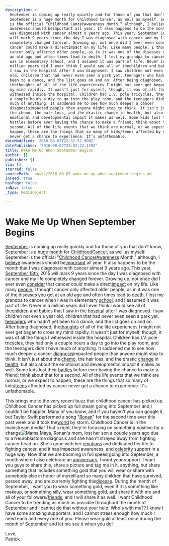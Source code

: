 ```yaml
---
description: >-
  September is coming up really quickly and for those of you that don’t know,
  September is a huge month for Childhood Cancer, as well as myself. September
  is the official “Childhood CancerAwareness Month,” although, I believe
  awareness should beimportant all year. It also happens to be the month that I
  was diagnosed with cancer almost 9 years ago. This year, September 18th, 2015
  will mark 9 years since the day I was diagnosed with cancer and my life
  completely changed forever. Growing up, not once did I ever even consider that
  cancer could make a directimpact on my life. Like many people, I thought
  cancer only affected older people, as in it was one of the diseases you get at
  an old age and often times lead to death. I lost my grandpa to cancer when I
  was in elementary school, and I assumed it was part of life. Never in a
  million years did I ever think I would see all of thechildren and babies that
  I saw in the hospital after I was diagnosed. I saw children not even a year
  old, children that had never even seen a park yet, teenagers who hadn’t yet
  been to a dance, and the list goes on and on. After being diagnosed,
  thethoughts of all of the life experiences I might not ever get began to cross
  my mind rapidly. It wasn’t just for myself, though, it was of all the things I
  witnessed inside the hospital. Children had I.V. pole tricycles, they had only
  a couple hours a day to go into the play room, and the teenagers didn’t have
  much of anything. It saddened me to see how much deeper a cancer
  diagnosisimpacted people than anyone might stop to think. It isn’t just about
  the chemo, the hair loss, and the drastic change in health, but also about the
  emotional and developmental impact it makes as well. Some kids lost their
  battles before ever having the chance to make a friend; think about that for a
  second. All of the life events that we think are normal, or we expect to
  happen, these are the things that so many of kids/teens affected by cancer
  never get a chance to experience. It’s unfathomable.
dateModified: '2016-08-07T22:57:57.900Z'
datePublished: '2016-08-07T23:02:22.129Z'
title: Wake Me Up When September Begins
author: []
publisher: {}
via: {}
starred: false
sourcePath: _posts/2016-08-07-wake-me-up-when-september-begins.md
inFeed: true
hasPage: false
inNav: false
_type: MediaObject

---
```

# **Wake Me Up When September Begins**

[September][0] is coming up really quickly and for those of you that don't know, September is a huge [month][1] for [Childhood][2][Cancer][3], as well as myself. September is the official "[Childhood Cancer][4][Awareness][5] Month," although, I [believe][6] awareness should be[important][7] all year. It also happens to be the month that I was diagnosed with cancer almost 9 years ago. This year, [September 18th][8], 2015 will mark 9 years since the day I was diagnosed with cancer and my life completely changed forever. Growing up, not once did I ever even [consider][9] that cancer could make a direct[impact][10] on my life. Like many [people][11], I thought cancer only affected older people, as in it was one of the diseases you get at an old age and often times lead to [death][12]. I lost my grandpa to cancer when I was in elementary [school][13], and I assumed it was part of life. Never in a million years did I ever think I would see all of the[children][14] and babies that I saw in the [hospital][15] after I was diagnosed. I saw children not even a year old, children that had never even seen a park yet, [teenagers][16] who hadn't yet been to a dance, and the list goes on and on. After being diagnosed, the[thoughts][17] of all of the life experiences I might not ever get began to cross my mind rapidly. It wasn't just for myself, though, it was of all the things I witnessed inside the hospital. Children had I.V. pole tricycles, they had only a couple hours a day to go into the play room, and the teenagers didn't have much of anything. It saddened me to see how much deeper a cancer [diagnosis][18]impacted people than anyone might stop to think. It isn't just about the [chemo][19], the hair loss, and the drastic [change][20] in [health][21], but also about the emotional and developmental impact it makes as well. Some kids lost their [battles][22] before ever having the chance to make a friend; think about that for a second. All of the life events that we think are normal, or we expect to happen, these are the things that so many of kids/[teens][23] affected by cancer never get a chance to experience. It's unfathomable.

This brings me to the very recent buzz that childhood cancer has picked up. Childhood Cancer has picked up full steam going into September and I couldn't be happier. Many of you know, and if you haven't you can google it, but Taylor Swift performed a song "[Ronan][24]" for the second time ever this past week and it took the[world][25] by storm. Childhood Cancer is in the mainstream media! That's right, they're focusing on something positive for a change![Mama Maya][26], Ronan's mom, lost her son a couple years ago due to a Neuroblastoma diagnosis and she hasn't strayed away from fighting cancer head on. She's gone with her [emotions][27] and dedicated her life to fighting cancer, and it has impacted awareness, and [celebrity][28] support in a huge way. Now that we are booming in full speed going into September, a month where I also celebrate an [anniversary][29], I want your support. I want you guys to share this, share a picture and tag me in it, anything, but share something that includes something gold that you will wear or share with somebody else in honor of myself and so many children that have survived, passed away, and are currently fighting this[disease][30]. During the month of September, I want you to wear something gold, even if it is something like makeup, or something silly, wear something gold, and share it with me and all of your followers/[friends][31], and I will share it as well. I want Childhood Cancer to be trending as much as possible throughout the month of September and I cannot do that without your help. Who's with me?? I know I have some amazing supporters, and I cannot stress enough how much I need each and every one of you. Please wear gold at least once during the month of September and let me see it when you do!

Love,  
Patrick

[0]: http://clubcancerblog.org/tag/september/
[1]: http://clubcancerblog.org/tag/month/
[2]: http://clubcancerblog.org/tag/childhood/
[3]: http://clubcancerblog.org/tag/cancer-2/
[4]: http://clubcancerblog.org/tag/childhood-cancer/
[5]: http://clubcancerblog.org/tag/awareness/
[6]: http://clubcancerblog.org/tag/believe/
[7]: http://clubcancerblog.org/tag/important/
[8]: http://clubcancerblog.org/2010/09/september-18th/
[9]: http://clubcancerblog.org/tag/consider/
[10]: http://clubcancerblog.org/tag/impact/
[11]: http://clubcancerblog.org/tag/people/
[12]: http://clubcancerblog.org/tag/death/
[13]: http://clubcancerblog.org/tag/school/
[14]: http://clubcancerblog.org/tag/children/
[15]: http://clubcancerblog.org/tag/hospital/
[16]: http://clubcancerblog.org/tag/teenagers/
[17]: http://clubcancerblog.org/category/thoughts/
[18]: http://clubcancerblog.org/tag/diagnosis/
[19]: http://clubcancerblog.org/tag/chemo/
[20]: http://clubcancerblog.org/tag/change/
[21]: http://clubcancerblog.org/tag/health/
[22]: http://clubcancerblog.org/tag/battles/
[23]: http://clubcancerblog.org/tag/teens/
[24]: http://clubcancerblog.org/tag/ronan/
[25]: http://clubcancerblog.org/tag/world/
[26]: http://clubcancerblog.org/tag/mama-maya/
[27]: http://clubcancerblog.org/category/emotions/
[28]: http://clubcancerblog.org/tag/celebrity/
[29]: http://clubcancerblog.org/tag/anniversary/
[30]: http://clubcancerblog.org/tag/disease/
[31]: http://clubcancerblog.org/tag/friends/